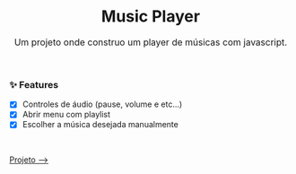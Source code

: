 <h1 align="center">Music Player</h1>
<p align="center" style="font-size: 16px">Um projeto onde construo um player de músicas com javascript.</p><br>

### ✨ Features

- [x] Controles de áudio (pause, volume e etc...)
- [x] Abrir menu com playlist 
- [x] Escolher a música desejada manualmente

<br>

<a href="https://kakaziu.github.io/Music-player/">Projeto --></a>
